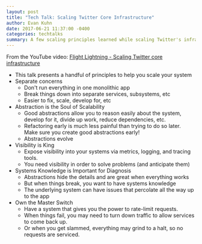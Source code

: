 ```yaml
---
layout: post
title: "Tech Talk: Scaling Twitter Core Infrastructure"
author: Evan Kuhn
date: 2017-06-21 11:37:00 -0400
categories: techtalks
summary: A few scaling principles learned while scaling Twitter's infrastructure.
---
```


From the YouTube video: [Flight Lightning - Scaling Twitter core infrastructure](https://www.youtube.com/watch?v=6OvrFkLSoZ0)

- This talk presents a handful of principles to help you scale your system
- Separate concerns
  - Don't run everything in one monolithic app
  - Break things down into separate services, subsystems, etc
  - Easier to fix, scale, develop for, etc
- Abstraction is the Soul of Scalability
  - Good abstractions allow you to reason easily about the system, develop for it, divide up work, reduce dependencies, etc.
  - Refactoring early is much less painful than trying to do so later.  Make sure you create good abstractions early!
  - Abstractions evolve
- Visibility is King
  - Expose visibility into your systems via metrics, logging, and tracing tools.
  - You need visibility in order to solve problems (and anticipate them)
- Systems Knowledge is Important for Diagnosis
  - Abstractions hide the details and are great when everything works
  - But when things break, you want to have systems knowledge
  - The underlying system can have issues that percolate all the way up to the app
- Own the Master Switch
  - Have a system that gives you the power to rate-limit requests.
  - When things fail, you may need to turn down traffic to allow services to come back up.
  - Or when you get slammed, everything may grind to a halt, so no requests are serviced.
